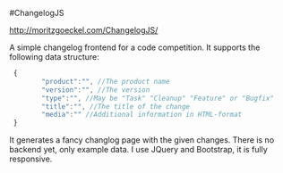 #ChangelogJS

http://moritzgoeckel.com/ChangelogJS/

A simple changelog frontend for a code competition. It supports the following data structure:
```javascript
 {
        "product":"", //The product name
        "version":"", //The version
        "type":"", //May be "Task" "Cleanup" "Feature" or "Bugfix"
        "title":"", //The title of the change
        "media":"" //Additional information in HTML-format
 }
```

It generates a fancy changlog page with the given changes. There is no backend yet, only example data. I use JQuery and Bootstrap, it is fully responsive. 
